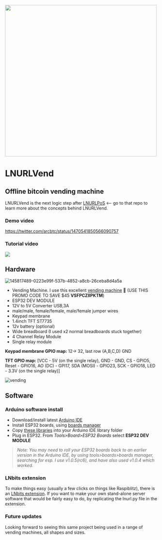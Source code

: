 <img style="width:500px" src="https://user-images.githubusercontent.com/33088785/145907555-c2d870a7-46aa-419e-a12b-8502c80c0849.png">

# LNURLVend
## Offline bitcoin vending machine

LNURLVend is the next logic step after <a href="https://github.com/arcbtc/LNURLPoS">LNURLPoS</a> <-- go to that repo to learn more about the concepts behind LNURLVend.

### Demo video

https://twitter.com/arcbtc/status/1470541850566090757

### Tutorial video

<a href="https://www.youtube.com/watch?v=Fg0UuuzsYXc&list=PLPj3KCksGbSYcLQoQbRGAtuHnQ4U4mXeL&index=38" target="_blank" ><img src="https://user-images.githubusercontent.com/33088785/146017455-5cda5ad7-ba7a-490b-8362-919102bde948.png"></a>

## Hardware

![145817489-0223e99f-537b-4852-a8cb-26ceba8d4a5a](https://user-images.githubusercontent.com/33088785/145819968-96b2c263-cbf7-4b20-9237-aabe1fec5373.png)

* Vending Machine. I use this excellent <a href="https://www.aliexpress.com/item/1005003681521257.html">vending machine</a> 🤩 (USE THIS PROMO CODE TO SAVE $45 **VSFPCZIIPKTM**)
* ESP32 DEV MODULE
* 12V to 5V Converter USB,3A
* male/male, female/female, male/female jumper wires
* Keypad membrane
* 1.4inch TFT ST7735
* 12v battery (optional)
* Wide breadboard (I used x2 normal breadboards stuck together)
* 4 Channel Relay Module
* Single relay module

**Keypad membrane GPIO map:** 
12-> 32, last row (A,B,C,D) GND

**TFT GPIO map:** 
[VCC - 5V (on the single relay), GND - GND, CS - GPIO5, Reset - GPIO16, AO (DC) - GPI17, SDA (MOSI) - GPIO23, SCK - GPIO18, LED - 3.3V (on the single relay)]

![vending](https://user-images.githubusercontent.com/33088785/145814575-58988069-48b9-4e1d-8aa2-85be552be4c8.png)

## Software

### Arduino software install

* Download/install latest <a href="https://www.arduino.cc/en/software">Arduino IDE</a>
* Install ESP32 boards, using <a href="https://docs.espressif.com/projects/arduino-esp32/en/latest/installing.html#installing-using-boards-manager">boards manager</a>
* Copy <a href="https://github.com/arcbtc/LNURLPoS/tree/main/LNURLVend/libraries">these libraries</a> into your Arduino IDE library folder
* Plug in ESP32. From *Tools>Board>ESP32 Boards* select **ESP32 DEV MODULE**

> *Note: You may need to roll your ESP32 boards back to an earlier version in the Arduino IDE, by using tools>boards>boards manager, searching for esp. I use v1.0.5(rc6), and have also used v1.0.4 which worked.*
### LNbits extension

To make things easy (usually a few clicks on things like Raspiblitz), there is an <a href="https://github.com/lnbits/lnbits/tree/master/lnbits/extensions/lnurlpos">LNbits extension</a>.
If you want to make your own stand-alone server software that would be fairly easy to do, by replicating the lnurl.py file in the extension.

### Future updates 
Looking forward to seeing this same project being used in a range of vending machines, all shapes and sizes.
